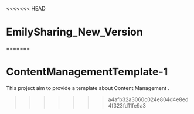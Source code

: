 <<<<<<< HEAD
# EmilySharing_New_Version
=======
# ContentManagementTemplate-1
This project aim to provide a template about Content Management . 
>>>>>>> a4afb32a3060c024e804d4e8ed4f323fd11fe9a3
